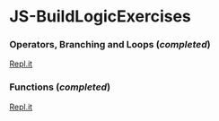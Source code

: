 # JS-BuildLogicExercises

### Operators, Branching and Loops (*completed*)
[Repl.it](https://repl.it/@HalfCold/Operators-Branching-and-Loops)

### Functions (*completed*)
[Repl.it](https://repl.it/@HalfCold/Functions)
